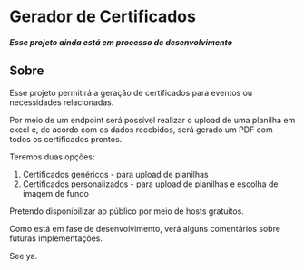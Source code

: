 # Gerador de Certificados

#### *Esse projeto ainda está em processo de desenvolvimento*

## Sobre

Esse projeto permitirá a geração de certificados para eventos ou necessidades relacionadas.

Por meio de um endpoint será possível realizar o upload de uma planilha em excel e, de acordo com os dados recebidos, será gerado um PDF com todos os certificados prontos.

Teremos duas opções: 

1. Certificados genéricos - para upload de planilhas
2. Certificados personalizados - para upload de planilhas e escolha de imagem de fundo

Pretendo disponibilizar ao público por meio de hosts gratuitos.

Como está em fase de desenvolvimento, verá alguns comentários sobre futuras implementações.

See ya.